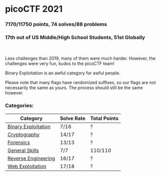 # picoCTF 2021

### 7170/11750 points, 74 solves/88 problems
### 17th out of US Middle/High School Students, 51st Globally
<br></br>
Less challenges than 2019, many of them were much harder. However, the challenges were very fun, kudos to the picoCTF team!

Binary Exploitation is an awful category for awful people.

Please note that many flags have randomized suffixes, so our flags are not necessarily the same as yours. The process should still be the same however.

### Categories:

|Category |Solve Rate|Total Points|
|---------|------|------|
|[Binary Exploitation](Binary-Exploitation)|7/16|?|
|[Cryptography](Cryptography)|14/17|?|
|[Forensics](Forensics)|13/13|?|
|[General Skills](General%20Skills)|7/7|110/110|
|[Reverse Engineering](Reverse-Engineering)|16/17|?|
|[Web Exploitation](Web-Exploitation)|17/18|?|
